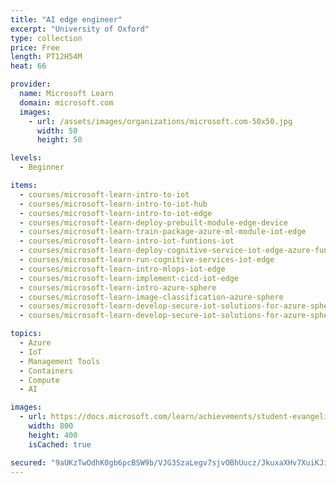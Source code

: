 ```yaml
---
title: "AI edge engineer"
excerpt: "University of Oxford"
type: collection
price: Free
length: PT12H54M
heat: 66

provider:
  name: Microsoft Learn
  domain: microsoft.com
  images:
    - url: /assets/images/organizations/microsoft.com-50x50.jpg
      width: 50
      height: 50

levels:
  - Beginner

items:
  - courses/microsoft-learn-intro-to-iot
  - courses/microsoft-learn-intro-to-iot-hub
  - courses/microsoft-learn-intro-to-iot-edge
  - courses/microsoft-learn-deploy-prebuilt-module-edge-device
  - courses/microsoft-learn-train-package-azure-ml-module-iot-edge
  - courses/microsoft-learn-intro-iot-funtions-iot
  - courses/microsoft-learn-deploy-cognitive-service-iot-edge-azure-func
  - courses/microsoft-learn-run-cognitive-services-iot-edge
  - courses/microsoft-learn-intro-mlops-iot-edge
  - courses/microsoft-learn-implement-cicd-iot-edge
  - courses/microsoft-learn-intro-azure-sphere
  - courses/microsoft-learn-image-classification-azure-sphere
  - courses/microsoft-learn-develop-secure-iot-solutions-for-azure-sphere-iot-hub
  - courses/microsoft-learn-develop-secure-iot-solutions-for-azure-sphere

topics:
  - Azure
  - IoT
  - Management Tools
  - Containers
  - Compute
  - AI

images:
  - url: https://docs.microsoft.com/learn/achievements/student-evangelism/introduction-to-iot-social.png
    width: 800
    height: 400
    isCached: true

secured: "9aUKzTwOdhK0gb6pcBSW9b/VJG3SzaLegv7sjvOBhUucz/JkuxaXHv7XuiKJiQnP5tD9cLtVRzoPDZWP+NK5of0fQML7FboyDzoMGxz/G2rEwOheTQQf/CKm8um7Gw1lWxNmyTP6Vs7x9yLhSLUeuIcnu5w/82renAE04T/zWOjeLHXUu52XmYn6FuFHfuJvrZSh16+3psQc55QPoxy6N0Nr1tWZLim3XeXgF+Di+g+PV1gCv49H5iRreE+cE4V/VMKrddLrrpwb4gGmV6vdSkL/e+Kq7CobT/id0s83MJGNM6+RnpgF6gpQdqy5U3wCGk4mEiGNPSPFzyZSBcK11H//XEkPbgw8JU7V4jrdAgw=;xHA/C2PgxqSqk39RVMHveg=="
---
```


